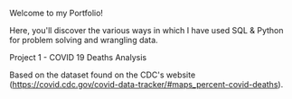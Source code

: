 Welcome to my Portfolio!

Here, you'll discover the various ways in which I have used SQL & Python for problem solving and wrangling data.

Project 1 - COVID 19 Deaths Analysis

Based on the dataset found on the CDC's website (https://covid.cdc.gov/covid-data-tracker/#maps_percent-covid-deaths).
